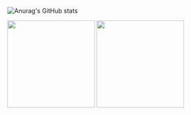 ![Anurag's GitHub stats](https://github-profile-summary-cards.vercel.app/api/cards/profile-details?username=Cristopher8049&theme=github_dark)


  <img height=200 align="center" src="https://github-readme-stats.vercel.app/api?username=Cristopher8049&theme=github_dark"/>

<a href="https://github.com/anuraghazra/convoychat">
  <img height=200 align="center" src="https://github-readme-stats.vercel.app/api/top-langs/?username=Cristopher8049&layout=donut&theme=github_dark&card_width=320" />
</a>



